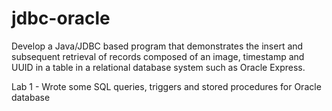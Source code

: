 # jdbc-oracle
Develop a Java/JDBC based program that demonstrates the insert and subsequent retrieval of records composed of an image, timestamp and UUID in a table in a relational database system such as Oracle Express.


Lab 1 - Wrote some SQL queries, triggers and stored procedures for Oracle database
